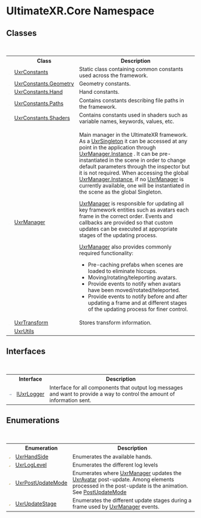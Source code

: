 # UltimateXR.Core Namespace

## Classes
&nbsp;<table><tr><th></th><th>Class</th><th>Description</th></tr><tr><td>![Public class](media/pubclass.gif "Public class")</td><td><a href="T_UltimateXR_Core_UxrConstants">UxrConstants</a></td><td>
Static class containing common constants used across the framework.</td></tr><tr><td>![Public class](media/pubclass.gif "Public class")</td><td><a href="T_UltimateXR_Core_UxrConstants_Geometry">UxrConstants.Geometry</a></td><td>
Geometry constants.</td></tr><tr><td>![Public class](media/pubclass.gif "Public class")</td><td><a href="T_UltimateXR_Core_UxrConstants_Hand">UxrConstants.Hand</a></td><td>
Hand constants.</td></tr><tr><td>![Public class](media/pubclass.gif "Public class")</td><td><a href="T_UltimateXR_Core_UxrConstants_Paths">UxrConstants.Paths</a></td><td>
Contains constants describing file paths in the framework.</td></tr><tr><td>![Public class](media/pubclass.gif "Public class")</td><td><a href="T_UltimateXR_Core_UxrConstants_Shaders">UxrConstants.Shaders</a></td><td>
Contains constants used in shaders such as variable names, keywords, values, etc.</td></tr><tr><td>![Public class](media/pubclass.gif "Public class")</td><td><a href="T_UltimateXR_Core_UxrManager">UxrManager</a></td><td>

Main manager in the UltimateXR framework. As a <a href="T_UltimateXR_Core_Components_Singleton_UxrSingleton_1">UxrSingleton</a> it can be accessed at any point in the application through <a href="P_UltimateXR_Core_Components_Singleton_UxrSingleton_1_Instance">UxrManager.Instance</a> . It can be pre-instantiated in the scene in order to change default parameters through the inspector but it is not required. When accessing the global <a href="P_UltimateXR_Core_Components_Singleton_UxrSingleton_1_Instance">UxrManager.Instance</a>, if no <a href="T_UltimateXR_Core_UxrManager">UxrManager</a> is currently available, one will be instantiated in the scene as the global Singleton.

<a href="T_UltimateXR_Core_UxrManager">UxrManager</a> is responsible for updating all key framework entities such as avatars each frame in the correct order. Events and callbacks are provided so that custom updates can be executed at appropriate stages of the updating process.

<a href="T_UltimateXR_Core_UxrManager">UxrManager</a> also provides commonly required functionality:
&nbsp;<ul><li>Pre-caching prefabs when scenes are loaded to eliminate hiccups.</li><li>Moving/rotating/teleporting avatars.</li><li>Provide events to notify when avatars have been moved/rotated/teleported.</li><li>Provide events to notify before and after updating a frame and at different stages of the updating process for finer control.</li></ul></td></tr><tr><td>![Public class](media/pubclass.gif "Public class")</td><td><a href="T_UltimateXR_Core_UxrTransform">UxrTransform</a></td><td>
Stores transform information.</td></tr><tr><td>![Public class](media/pubclass.gif "Public class")</td><td><a href="T_UltimateXR_Core_UxrUtils">UxrUtils</a></td><td /></tr></table>

## Interfaces
&nbsp;<table><tr><th></th><th>Interface</th><th>Description</th></tr><tr><td>![Public interface](media/pubinterface.gif "Public interface")</td><td><a href="T_UltimateXR_Core_IUxrLogger">IUxrLogger</a></td><td>
Interface for all components that output log messages and want to provide a way to control the amount of information sent.</td></tr></table>

## Enumerations
&nbsp;<table><tr><th></th><th>Enumeration</th><th>Description</th></tr><tr><td>![Public enumeration](media/pubenumeration.gif "Public enumeration")</td><td><a href="T_UltimateXR_Core_UxrHandSide">UxrHandSide</a></td><td>
Enumerates the available hands.</td></tr><tr><td>![Public enumeration](media/pubenumeration.gif "Public enumeration")</td><td><a href="T_UltimateXR_Core_UxrLogLevel">UxrLogLevel</a></td><td>
Enumerates the different log levels</td></tr><tr><td>![Public enumeration](media/pubenumeration.gif "Public enumeration")</td><td><a href="T_UltimateXR_Core_UxrPostUpdateMode">UxrPostUpdateMode</a></td><td>
Enumerates where <a href="T_UltimateXR_Core_UxrManager">UxrManager</a> updates the <a href="T_UltimateXR_Avatar_UxrAvatar">UxrAvatar</a> post-update. Among elements processed in the post-update is the animation. See <a href="P_UltimateXR_Core_UxrManager_PostUpdateMode">PostUpdateMode</a></td></tr><tr><td>![Public enumeration](media/pubenumeration.gif "Public enumeration")</td><td><a href="T_UltimateXR_Core_UxrUpdateStage">UxrUpdateStage</a></td><td>
Enumerates the different update stages during a frame used by <a href="T_UltimateXR_Core_UxrManager">UxrManager</a> events.</td></tr></table>&nbsp;
